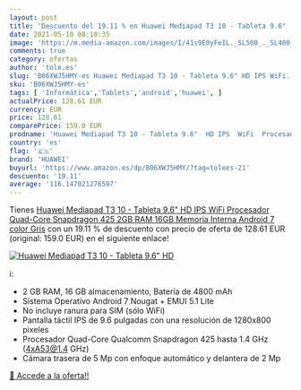 ```yaml
---
layout: post
title: 'Descuento del 19.11 % en Huawei Mediapad T3 10 - Tableta 9.6"  HD'
date: 2021-05-10 08:10:35
image: 'https://m.media-amazon.com/images/I/41s9E0yFeIL._SL500_._SL400_.jpg'
comments: true
category: ofertas
author: 'tole.es'
slug: 'B06XWJ5HMY-es Huawei Mediapad T3 10 - Tableta 9.6" HD IPS WiFi...'
sku: 'B06XWJ5HMY-es'
tags: [ 'Informática','Tablets','android','huawei', ]
actualPrice: 128.61 EUR
currency: EUR
price: 128.61
comparePrice: 159.0 EUR
prodname: 'Huawei Mediapad T3 10 - Tableta 9.6"  HD IPS  WiFi  Procesador Quad-Core Snapdragon 425  2GB RAM  16GB Memoria Interna  Android 7  color Gris'
country: 'es'
flag: '🇪🇸'
brand: 'HUAWEI'
buyurl: 'https://www.amazon.es/dp/B06XWJ5HMY/?tag=tolees-21'
descuento: '19.11'
average: '116.147021276597'
---
```


Tienes [Huawei Mediapad T3 10 - Tableta 9.6"  HD IPS  WiFi  Procesador Quad-Core Snapdragon 425  2GB RAM  16GB Memoria Interna  Android 7  color Gris](https://www.amazon.es/dp/B06XWJ5HMY/?tag=tolees-21) con un 19.11 % de descuento con precio de oferta de 128.61 EUR (original: 159.0 EUR) en el siguiente enlace!

[![Huawei Mediapad T3 10 - Tableta 9.6"  HD](https://m.media-amazon.com/images/I/41s9E0yFeIL._SL500_._SL400_.jpg)](https://www.amazon.es/dp/B06XWJ5HMY/?tag=tolees-21)

ℹ️:

- 2 GB RAM, 16 GB almacenamiento, Batería de 4800 mAh
- Sistema Operativo Android 7 Nougat + EMUI 5.1 Lite
- No incluye ranura para SIM (sólo WiFi)
- Pantalla táctil IPS de 9.6 pulgadas con una resolución de 1280x800 pixeles
- Procesador Quad-Core Qualcomm Snapdragon 425 hasta 1.4 GHz (4xA53@1.4 GHz)
- Cámara trasera de 5 Mp con enfoque automático y delantera de 2 Mp

[🛒 Accede a la oferta!!](https://www.amazon.es/dp/B06XWJ5HMY/?tag=tolees-21)
